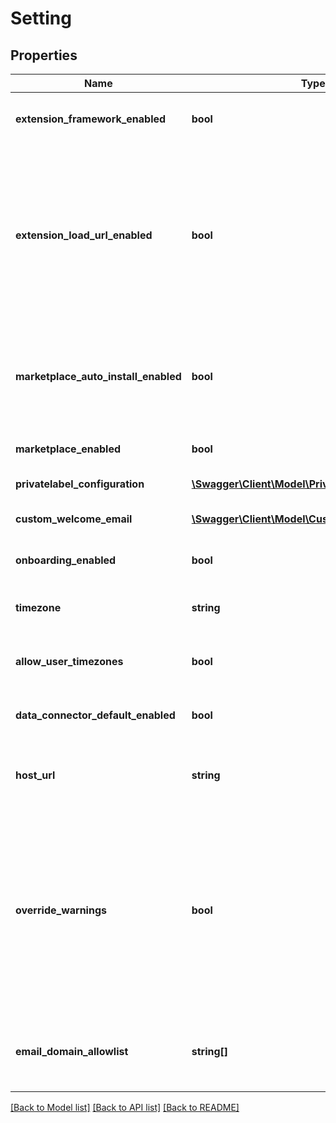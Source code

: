 # Setting

## Properties
Name | Type | Description | Notes
------------ | ------------- | ------------- | -------------
**extension_framework_enabled** | **bool** | Toggle extension framework on or off | [optional] 
**extension_load_url_enabled** | **bool** | (DEPRECATED) Toggle extension extension load url on or off. Do not use. This is temporary setting that will eventually become a noop and subsequently deleted. | [optional] 
**marketplace_auto_install_enabled** | **bool** | Toggle marketplace auto install on or off. Note that auto install only runs if marketplace is enabled. | [optional] 
**marketplace_enabled** | **bool** | Toggle marketplace on or off | [optional] 
**privatelabel_configuration** | [**\Swagger\Client\Model\PrivatelabelConfiguration**](PrivatelabelConfiguration.md) | Private label configuration | [optional] 
**custom_welcome_email** | [**\Swagger\Client\Model\CustomWelcomeEmail**](CustomWelcomeEmail.md) | Custom welcome email configuration | [optional] 
**onboarding_enabled** | **bool** | Toggle onboarding on or off | [optional] 
**timezone** | **string** | Change instance-wide default timezone | [optional] 
**allow_user_timezones** | **bool** | Toggle user-specific timezones on or off | [optional] 
**data_connector_default_enabled** | **bool** | Toggle default future connectors on or off | [optional] 
**host_url** | **string** | Change the base portion of your Looker instance URL setting | [optional] 
**override_warnings** | **bool** | (Write-Only) If warnings are preventing a host URL change, this parameter allows for overriding warnings to force update the setting. Does not directly change any Looker settings. | [optional] 
**email_domain_allowlist** | **string[]** | An array of Email Domain Allowlist of type string for Scheduled Content | [optional] 

[[Back to Model list]](../README.md#documentation-for-models) [[Back to API list]](../README.md#documentation-for-api-endpoints) [[Back to README]](../README.md)


